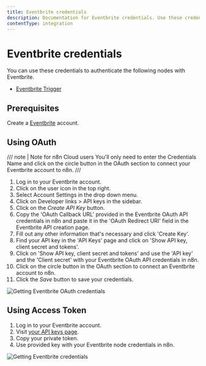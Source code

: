 ```yaml
---
title: Eventbrite credentials
description: Documentation for Eventbrite credentials. Use these credentials to authenticate Eventbrite in n8n, a workflow automation platform.
contentType: integration
---
```


# Eventbrite credentials

You can use these credentials to authenticate the following nodes with Eventbrite.

- [Eventbrite Trigger](/integrations/builtin/trigger-nodes/n8n-nodes-base.eventbritetrigger/)

## Prerequisites

Create a [Eventbrite](https://www.eventbrite.com/) account.

## Using OAuth

/// note | Note for n8n Cloud users
You'll only need to enter the Credentials Name and click on the circle button in the OAuth section to connect your Eventbrite account to n8n.
///

1. Log in to your Eventbrite account.
2. Click on the user icon in the top right.
3. Select Account Settings in the drop down menu.
4. Click on Developer links > API keys in the sidebar.
5. Click on the *Create API Key* button.
6. Copy the 'OAuth Callback URL' provided in the Eventbrite OAuth API credentials in n8n and paste it in the 'OAuth Redirect URI' field in the Eventbrite API creation page.
7. Fill out any other information that's necessary and click 'Create Key'.
8. Find your API key in the 'API Keys' page and click on 'Show API key, client secret and tokens'.
9. Click on 'Show API key, client secret and tokens' and use the 'API key' and the 'Client secret' with your Eventbrite OAuth API credentials in n8n.
10. Click on the circle button in the OAuth section to connect an Eventbrite account to n8n.
11. Click the *Save* button to save your credentials.

![Getting Eventbrite OAuth credentials](/_images/integrations/builtin/credentials/eventbrite/using-oauth.gif)

## Using Access Token

1. Log in to your Eventbrite account.
2. Visit [your API keys page](https://www.eventbrite.com/platform/api-keys).
3. Copy your private token.
4. Use provided key with your Eventbrite node credentials in n8n.

![Getting Eventbrite credentials](/_images/integrations/builtin/credentials/eventbrite/using-access-token.gif)

